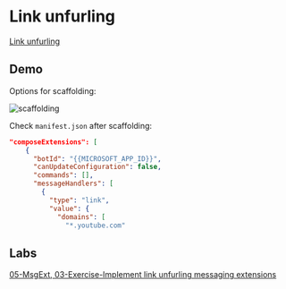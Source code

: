 # Link unfurling

[Link unfurling](https://docs.microsoft.com/en-us/microsoftteams/platform/messaging-extensions/how-to/link-unfurling?tabs=javascript)

## Demo

Options for scaffolding:

![scaffolding](_images/scaffolding.png)

Check `manifest.json` after scaffolding:

```json
"composeExtensions": [
    {
      "botId": "{{MICROSOFT_APP_ID}}",
      "canUpdateConfiguration": false,
      "commands": [],
      "messageHandlers": [
        {
          "type": "link",
          "value": {
            "domains": [
              "*.youtube.com"
```

## Labs

[05-MsgExt, 03-Exercise-Implement link unfurling messaging extensions](../../../Labs/4-Teams/05-MsgExt/03-Exercise-Implement%20link%20unfurling%20messaging%20extensions.md)

